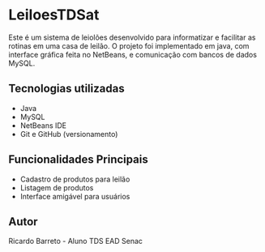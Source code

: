 # LeiloesTDSat
Este é um sistema de leiolões desenvolvido para informatizar e facilitar as rotinas em uma casa de leilão. O projeto foi implementado em java, com interface gráfica feita no NetBeans, e
comunicação com bancos de dados MySQL.

## Tecnologias utilizadas
- Java
- MySQL
- NetBeans IDE
- Git e GitHub (versionamento)

## Funcionalidades Principais
- Cadastro de produtos para leilão
- Listagem de produtos
- Interface amigável para usuários

## Autor
Ricardo Barreto - Aluno TDS EAD Senac
